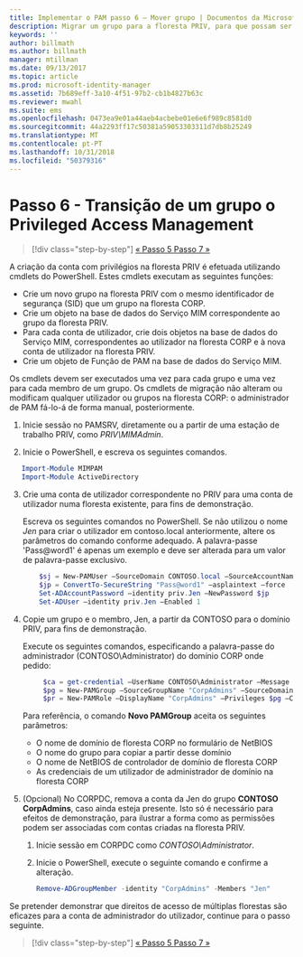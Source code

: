 ```yaml
---
title: Implementar o PAM passo 6 – Mover grupo | Documentos da Microsoft
description: Migrar um grupo para a floresta PRIV, para que possam ser geridos com Privilege Access Management.
keywords: ''
author: billmath
ms.author: billmath
manager: mtillman
ms.date: 09/13/2017
ms.topic: article
ms.prod: microsoft-identity-manager
ms.assetid: 7b689eff-3a10-4f51-97b2-cb1b4827b63c
ms.reviewer: mwahl
ms.suite: ems
ms.openlocfilehash: 0473ea9e01a44aeb4acbebe01e6e6f989c8581d0
ms.sourcegitcommit: 44a2293ff17c50381a59053303311d7db8b25249
ms.translationtype: MT
ms.contentlocale: pt-PT
ms.lasthandoff: 10/31/2018
ms.locfileid: "50379316"
---
```

# <a name="step-6--transition-a-group-to-privileged-access-management"></a>Passo 6 - Transição de um grupo o Privileged Access Management

> [!div class="step-by-step"]
> [« Passo 5 ](step-5-establish-trust-between-priv-corp-forests.md)
> [Passo 7 »](step-7-elevate-user-access.md)

A criação da conta com privilégios na floresta PRIV é efetuada utilizando cmdlets do PowerShell. Estes cmdlets executam as seguintes funções:

- Crie um novo grupo na floresta PRIV com o mesmo identificador de segurança (SID) que um grupo na floresta CORP.  
- Crie um objeto na base de dados do Serviço MIM correspondente ao grupo da floresta PRIV.  
- Para cada conta de utilizador, crie dois objetos na base de dados do Serviço MIM, correspondentes ao utilizador na floresta CORP e à nova conta de utilizador na floresta PRIV.  
- Crie um objeto de Função de PAM na base de dados do Serviço MIM.  

Os cmdlets devem ser executados uma vez para cada grupo e uma vez para cada membro de um grupo. Os cmdlets de migração não alteram ou modificam qualquer utilizador ou grupos na floresta CORP: o administrador de PAM fá-lo-á de forma manual, posteriormente.

1. Inicie sessão no PAMSRV, diretamente ou a partir de uma estação de trabalho PRIV, como *PRIV\MIMAdmin*.

2.  Inicie o PowerShell, e escreva os seguintes comandos.

```PowerShell
   Import-Module MIMPAM
   Import-Module ActiveDirectory
```

3. Crie uma conta de utilizador correspondente no PRIV para uma conta de utilizador numa floresta existente, para fins de demonstração.

   Escreva os seguintes comandos no PowerShell.  Se não utilizou o nome *Jen* para criar o utilizador em contoso.local anteriormente, altere os parâmetros do comando conforme adequado. A palavra-passe 'Pass@word1' é apenas um exemplo e deve ser alterada para um valor de palavra-passe exclusivo.

   ```PowerShell
       $sj = New-PAMUser –SourceDomain CONTOSO.local –SourceAccountName Jen
       $jp = ConvertTo-SecureString "Pass@word1" –asplaintext –force
       Set-ADAccountPassword –identity priv.Jen –NewPassword $jp
       Set-ADUser –identity priv.Jen –Enabled 1
   ```

4. Copie um grupo e o membro, Jen, a partir da CONTOSO para o domínio PRIV, para fins de demonstração.

    Execute os seguintes comandos, especificando a palavra-passe do administrador (CONTOSO\Administrator) do domínio CORP onde pedido:

   ```PowerShell
        $ca = get-credential –UserName CONTOSO\Administrator –Message "CORP forest domain admin credentials"
        $pg = New-PAMGroup –SourceGroupName "CorpAdmins" –SourceDomain CONTOSO.local                 –SourceDC CORPDC.contoso.local –Credentials $ca
        $pr = New-PAMRole –DisplayName "CorpAdmins" –Privileges $pg –Candidates $sj
   ```

    Para referência, o comando **Novo PAMGroup** aceita os seguintes parâmetros:

     -   O nome de domínio de floresta CORP no formulário de NetBIOS  
     -   O nome do grupo para copiar a partir desse domínio  
     -   O nome de NetBIOS de controlador de domínio de floresta CORP  
     -   As credenciais de um utilizador de administrador de domínio na floresta CORP  

5. (Opcional) No CORPDC, remova a conta da Jen do grupo **CONTOSO CorpAdmins**, caso ainda esteja presente.  Isto só é necessário para efeitos de demonstração, para ilustrar a forma como as permissões podem ser associadas com contas criadas na floresta PRIV.

   1.  Inicie sessão em CORPDC como *CONTOSO\Administrator*.

   2.  Inicie o PowerShell, execute o seguinte comando e confirme a alteração.

       ```PowerShell
       Remove-ADGroupMember -identity "CorpAdmins" -Members "Jen"
       ```


Se pretender demonstrar que direitos de acesso de múltiplas florestas são eficazes para a conta de administrador do utilizador, continue para o passo seguinte.

> [!div class="step-by-step"]
> [« Passo 5 ](step-5-establish-trust-between-priv-corp-forests.md)
> [Passo 7 »](step-7-elevate-user-access.md)
